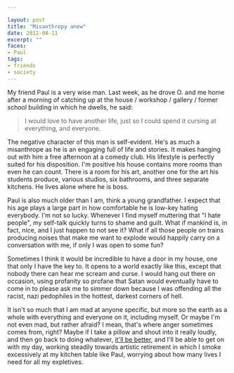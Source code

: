 ```yaml
---

layout: post
title: "Misanthropy anew"
date: 2012-08-11
excerpt: ""
faces: 
- Paul
tags:
- friends
- society
---
```

My friend Paul is a very wise man. Last week, as he drove O. and me home after a morning of catching up at the house / workshop / gallery / former school building in which he dwells, he said:

> I would love to have another life, 
> just so I could spend it cursing
> at everything, and everyone.

The negative character of this man is self-evident. He's as much a misanthrope as he is an engaging full of life and stories. It makes hanging out with him a free afternoon at a comedy club. His lifestyle is perfectly suited for his disposition. I'm positive his house contains more rooms than even he can count. There is a room for his art, another one for the art his students produce, various studios, six bathrooms, and three separate kitchens. He lives alone where he is boss.

Paul is also much older than I am, think a young grandfather. I expect that his age plays a large part in how comfortable he is low-key hating everybody. I'm not so lucky. Whenever I find myself muttering that "I hate people", my self-talk quickly turns to shame and guilt. What if mankind is, in fact, nice, and I just happen to not see it? What if all those people on trains producing noises that make me want to explode would happily carry on a conversation with me, if only I was open to some fun?

Sometimes I think it would be incredible to have a door in my house, one that only I have the key to. It opens to a world exactly like this, except that nobody there can hear me scream and curse. I would hang out there on occasion, using profanity so profane that Satan would eventually have to come in to please ask me to simmer down because I was offending all the racist, nazi pedophiles in the hottest, darkest corners of hell.

It isn't so much that I am mad at anyone specific, but more so the earth as a whole with everything and everyone on it, including myself. Or maybe I'm not even mad, but rather afraid? I mean, that's where anger sometimes comes from, right? Maybe if I take a pillow and shout into it really loudly, and then go back to doing whatever, [it'll be better](http://web.archive.org/web/20120114230620/http://itllbebetter.com/), and I'll be able to get on with my day, working steadily towards artistic retirement in which I smoke excessively at my kitchen table like Paul, worrying about how many lives I need for all my expletives. 